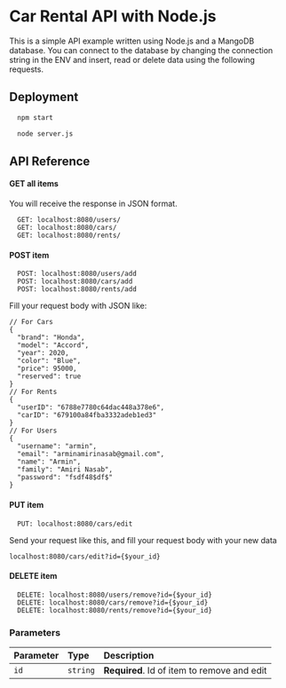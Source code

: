 
# Car Rental API with Node.js

This is a simple API example written using Node.js and a MangoDB database. You can connect to the database by changing the connection string in the ENV and insert, read or delete data using the following requests.


## Deployment

```bash
  npm start
```

```bash
  node server.js
```

## API Reference

#### GET all items
You will receive the response in JSON format.
```http
  GET: localhost:8080/users/
  GET: localhost:8080/cars/
  GET: localhost:8080/rents/
```

#### POST item

```http
  POST: localhost:8080/users/add
  POST: localhost:8080/cars/add 
  POST: localhost:8080/rents/add
```
Fill your request body with JSON like:

```
// For Cars
{
  "brand": "Honda",
  "model": "Accord",
  "year": 2020,
  "color": "Blue",
  "price": 95000,
  "reserved": true
}
// For Rents
{
  "userID": "6788e7780c64dac448a378e6",
  "carID": "679100a84fba3332adeb1ed3"
}
// For Users
{
  "username": "armin",
  "email": "arminamirinasab@gmail.com",
  "name": "Armin",
  "family": "Amiri Nasab",
  "password": "fsdf48$df$"
}
```

#### PUT item

```http
  PUT: localhost:8080/cars/edit
```
Send your request like this, and fill your request body with your new data
```
localhost:8080/cars/edit?id={$your_id}
```


#### DELETE item

```http
  DELETE: localhost:8080/users/remove?id={$your_id}
  DELETE: localhost:8080/cars/remove?id={$your_id}
  DELETE: localhost:8080/rents/remove?id={$your_id}
```

### Parameters
| Parameter | Type     | Description                       |
| :-------- | :------- | :-------------------------------- |
| `id`      | `string` | **Required**. Id of item to remove and edit |


